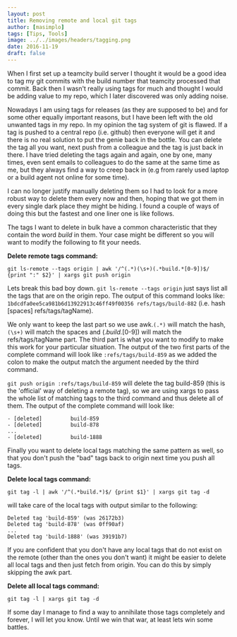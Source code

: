 ```yaml
---
layout: post
title: Removing remote and local git tags
author: [masimplo]
tags: [Tips, Tools]
image: ../../images/headers/tagging.png
date: 2016-11-19
draft: false
---
```


When I first set up a teamcity build server I thought it would be a good idea to tag my git commits with the build number that teamcity processed that commit. Back then I wasn't really using tags for much and thought I would be adding value to my repo, which I later discovered was only adding noise.

Nowadays I am using tags for releases (as they are supposed to be) and for some other equally important reasons, but I have been left with the old unwanted tags in my repo. In my opinion the tag system of git is flawed. If a tag is pushed to a central repo (i.e. github) then everyone will get it and there is no real solution to put the genie back in the bottle. You can delete the tag all you want, next push from a colleague and the tag is just back in there. I have tried deleting the tags again and again, one by one, many times, even sent emails to colleagues to do the same at the same time as me, but they always find a way to creep back in (e.g from rarely used laptop or a build agent not online for some time).

I can no longer justify manually deleting them so I had to look for a more robust way to delete them every now and then, hoping that we got them in every single dark place they might be hiding. I found a couple of ways of doing this but the fastest and one liner one is like follows.

The tags I want to delete in bulk have a common characteristic that they contain the word _build_ in them. Your case might be different so you will want to modify the following to fit your needs.

**Delete remote tags command:**

    git ls-remote --tags origin | awk '/^(.*)(\s+)(.*build.*[0-9])$/ {print ":" $2}' | xargs git push origin

Lets break this bad boy down.
`git ls-remote --tags origin` just says list all the tags that are on the origin repo. The output of this command looks like:
`1bdcdfa0ee5ca981b6d13922913c46ff49f00356 refs/tags/build-882` (i.e. hash [spaces] refs/tags/tagName).

We only want to keep the last part so we use awk.`(.*)` will match the hash, `(\s+)` will match the spaces and (._build._[0-9]) will match the refs/tags/tagName part. The third part is what you want to modify to make this work for your particular situation. The output of the two first parts of the complete command will look like `:refs/tags/build-859` as we added the colon to make the output match the argument needed by the third command.

`git push origin :refs/tags/build-859` will delete the tag build-859 (this is the 'official' way of deleting a remote tag), so we are using xargs to pass the whole list of matching tags to the third command and thus delete all of them. The output of the complete command will look like:

    - [deleted]         build-859
    - [deleted]         build-878
    ...
    - [deleted]         build-1888

Finally you want to delete local tags matching the same pattern as well, so that you don't push the "bad" tags back to origin next time you push all tags.

**Delete local tags command:**

    git tag -l | awk '/^(.*build.*)$/ {print $1}' | xargs git tag -d

will take care of the local tags with output similar to the following:

    Deleted tag 'build-859' (was 26172b3)
    Deleted tag 'build-878' (was 0ff90af)
    ...
    Deleted tag 'build-1888' (was 39191b7)

If you are confident that you don't have any local tags that do not exist on the remote (other than the ones you don't want) it might be easier to delete all local tags and then just fetch from origin. You can do this by simply skipping the awk part.

**Delete all local tags command:**

    git tag -l | xargs git tag -d

If some day I manage to find a way to annihilate those tags completely and forever, I will let you know. Until we win that war, at least lets win some battles.
